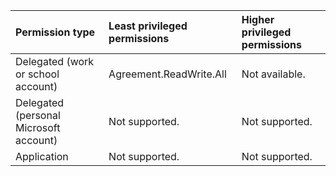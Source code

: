 |Permission type|Least privileged permissions|Higher privileged permissions|
|:---|:---|:---|
|Delegated (work or school account)|Agreement.ReadWrite.All|Not available.|
|Delegated (personal Microsoft account)|Not supported.|Not supported.|
|Application|Not supported.|Not supported.|